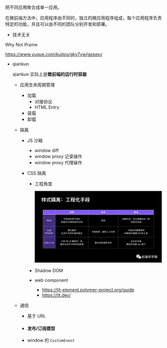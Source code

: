把不同应用聚合成单一应用。

在微前端方法中，应用程序由不同的，独立的微应用程序组成，每个应用程序负责特定的功能，并且可以由不同的团队分别开发和部署。

- 技术无关

  

Why Not Iframe

https://www.yuque.com/kuitos/gky7yw/gesexv



- qiankun

  qiankun 实际上是**微前端的运行时容器**

  - 应用生命周期管理

    - 加载
      - 对接协议
      - HTML Entry
    - 装载
    - 卸载

  - 隔离

    - JS 沙箱

      - window diff
      - window proxy 记录操作
      - window proxy 代理操作

    - CSS 隔离
      
      - 工程角度
      
        ![图片](${images}/640)
      
      - Shadow DOM
      
      - web component
      
        - https://lit-element.polymer-project.org/guide
        - https://lit.dev/

  - 通信

    - 基于 URL

    - #### 发布/订阅模型

    - window 的 `CustomEvent`